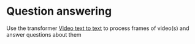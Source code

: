 # Question answering

Use the transformer [Video text to text](https://huggingface.co/docs/transformers/tasks/video_text_to_text) to process frames of video(s) and answer questions about them